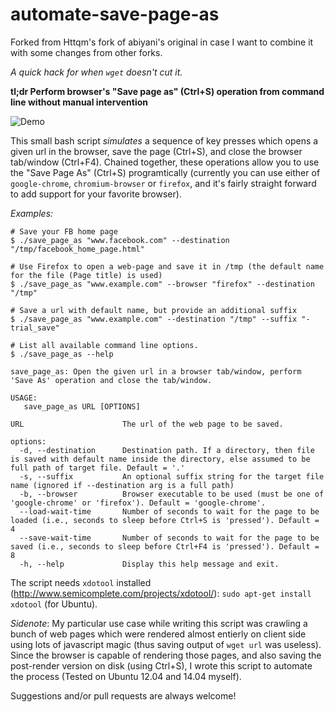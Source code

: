 automate-save-page-as
=====================

Forked from Httqm's fork of abiyani's original in case I want to combine it with some changes from other forks.

*A quick hack for when `wget` doesn't cut it.*

**tl;dr Perform browser's "Save page as" (Ctrl+S) operation from command line without manual intervention**

![Demo](demo.gif)

This small bash script *simulates* a sequence of key presses which opens a given url in the browser, save the page (Ctrl+S), and close the browser tab/window (Ctrl+F4). Chained together, these operations allow you to use the "Save Page As" (Ctrl+S) programtically (currently you can use either of `google-chrome`, `chromium-browser` or `firefox`, and it's fairly straight forward to add support for your favorite browser).



*Examples:*
```
# Save your FB home page
$ ./save_page_as "www.facebook.com" --destination "/tmp/facebook_home_page.html"
```
```
# Use Firefox to open a web-page and save it in /tmp (the default name for the file (Page title) is used)
$ ./save_page_as "www.example.com" --browser "firefox" --destination "/tmp"
```
```
# Save a url with default name, but provide an additional suffix
$ ./save_page_as "www.example.com" --destination "/tmp" --suffix "-trial_save"
```
```
# List all available command line options.
$ ./save_page_as --help

save_page_as: Open the given url in a browser tab/window, perform 'Save As' operation and close the tab/window.

USAGE:
   save_page_as URL [OPTIONS]

URL                      The url of the web page to be saved.

options:
  -d, --destination      Destination path. If a directory, then file is saved with default name inside the directory, else assumed to be full path of target file. Default = '.'
  -s, --suffix           An optional suffix string for the target file name (ignored if --destination arg is a full path)
  -b, --browser          Browser executable to be used (must be one of 'google-chrome' or 'firefox'). Default = 'google-chrome'.
  --load-wait-time       Number of seconds to wait for the page to be loaded (i.e., seconds to sleep before Ctrl+S is 'pressed'). Default = 4
  --save-wait-time       Number of seconds to wait for the page to be saved (i.e., seconds to sleep before Ctrl+F4 is 'pressed'). Default = 8
  -h, --help             Display this help message and exit.
```

The script needs `xdotool` installed (http://www.semicomplete.com/projects/xdotool/): `sudo apt-get install xdotool` (for Ubuntu).

*Sidenote*: My particular use case while writing this script was crawling a bunch of web pages which were rendered almost entierly on client side using lots of javascript magic (thus saving output of `wget url` was useless). Since the browser is capable of rendering those pages, and also saving the post-render version on disk (using Ctrl+S), I wrote this script to automate the process (Tested on Ubuntu 12.04 and 14.04 myself).

Suggestions and/or pull requests are always welcome!
